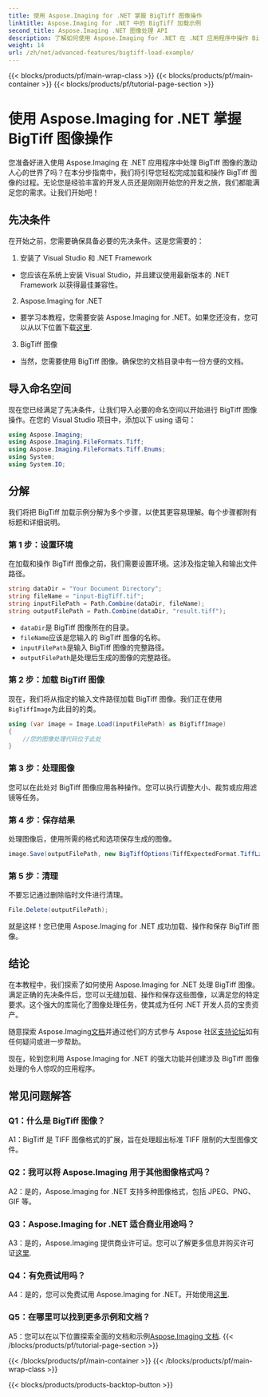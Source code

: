 ```yaml
---
title: 使用 Aspose.Imaging for .NET 掌握 BigTiff 图像操作
linktitle: Aspose.Imaging for .NET 中的 BigTiff 加载示例
second_title: Aspose.Imaging .NET 图像处理 API
description: 了解如何使用 Aspose.Imaging for .NET 在 .NET 应用程序中操作 BigTiff 图像。请按照我们的分步指南进行无缝图像处理。
weight: 14
url: /zh/net/advanced-features/bigtiff-load-example/
---
```


{{< blocks/products/pf/main-wrap-class >}}
{{< blocks/products/pf/main-container >}}
{{< blocks/products/pf/tutorial-page-section >}}

# 使用 Aspose.Imaging for .NET 掌握 BigTiff 图像操作

您准备好进入使用 Aspose.Imaging 在 .NET 应用程序中处理 BigTiff 图像的激动人心的世界了吗？在本分步指南中，我们将引导您轻松完成加载和操作 BigTiff 图像的过程。无论您是经验丰富的开发人员还是刚刚开始您的开发之旅，我们都能满足您的需求。让我们开始吧！

## 先决条件

在开始之前，您需要确保具备必要的先决条件。这是您需要的：

1. 安装了 Visual Studio 和 .NET Framework
- 您应该在系统上安装 Visual Studio，并且建议使用最新版本的 .NET Framework 以获得最佳兼容性。

2. Aspose.Imaging for .NET
- 要学习本教程，您需要安装 Aspose.Imaging for .NET。如果您还没有，您可以从以下位置下载[这里](https://releases.aspose.com/imaging/net/).

3. BigTiff 图像
- 当然，您需要使用 BigTiff 图像。确保您的文档目录中有一份方便的文档。

## 导入命名空间

现在您已经满足了先决条件，让我们导入必要的命名空间以开始进行 BigTiff 图像操作。在您的 Visual Studio 项目中，添加以下 using 语句：

```csharp
using Aspose.Imaging;
using Aspose.Imaging.FileFormats.Tiff;
using Aspose.Imaging.FileFormats.Tiff.Enums;
using System;
using System.IO;
```

## 分解

我们将把 BigTiff 加载示例分解为多个步骤，以使其更容易理解。每个步骤都附有标题和详细说明。

### 第 1 步：设置环境

在加载和操作 BigTiff 图像之前，我们需要设置环境。这涉及指定输入和输出文件路径。

```csharp
string dataDir = "Your Document Directory";
string fileName = "input-BigTiff.tif";
string inputFilePath = Path.Combine(dataDir, fileName);
string outputFilePath = Path.Combine(dataDir, "result.tiff");
```

- `dataDir`是 BigTiff 图像所在的目录。
- `fileName`应该是您输入的 BigTiff 图像的名称。
- `inputFilePath`是输入 BigTiff 图像的完整路径。
- `outputFilePath`是处理后生成的图像的完整路径。

### 第 2 步：加载 BigTiff 图像

现在，我们将从指定的输入文件路径加载 BigTiff 图像。我们正在使用`BigTiffImage`为此目的的类。

```csharp
using (var image = Image.Load(inputFilePath) as BigTiffImage)
{
    //您的图像处理代码位于此处
}
```

### 第 3 步：处理图像

您可以在此处对 BigTiff 图像应用各种操作。您可以执行调整大小、裁剪或应用滤镜等任务。

### 第 4 步：保存结果

处理图像后，使用所需的格式和选项保存生成的图像。

```csharp
image.Save(outputFilePath, new BigTiffOptions(TiffExpectedFormat.TiffLzwRgba));
```

### 第 5 步：清理

不要忘记通过删除临时文件进行清理。

```csharp
File.Delete(outputFilePath);
```

就是这样！您已使用 Aspose.Imaging for .NET 成功加载、操作和保存 BigTiff 图像。

## 结论

在本教程中，我们探索了如何使用 Aspose.Imaging for .NET 处理 BigTiff 图像。满足正确的先决条件后，您可以无缝加载、操作和保存这些图像，以满足您的特定要求。这个强大的库简化了图像处理任务，使其成为任何 .NET 开发人员的宝贵资产。

随意探索 Aspose.Imaging[文档](https://reference.aspose.com/imaging/net/)并通过他们的方式参与 Aspose 社区[支持论坛](https://forum.aspose.com/)如有任何疑问或进一步帮助。

现在，轮到您利用 Aspose.Imaging for .NET 的强大功能并创建涉及 BigTiff 图像处理的令人惊叹的应用程序。

## 常见问题解答

### Q1：什么是 BigTiff 图像？

A1：BigTiff 是 TIFF 图像格式的扩展，旨在处理超出标准 TIFF 限制的大型图像文件。

### Q2：我可以将 Aspose.Imaging 用于其他图像格式吗？

A2：是的，Aspose.Imaging for .NET 支持多种图像格式，包括 JPEG、PNG、GIF 等。

### Q3：Aspose.Imaging for .NET 适合商业用途吗？

 A3：是的，Aspose.Imaging 提供商业许可证。您可以了解更多信息并购买许可证[这里](https://purchase.aspose.com/buy).

### Q4：有免费试用吗？

A4：是的，您可以免费试用 Aspose.Imaging for .NET。开始使用[这里](https://releases.aspose.com/).

### Q5：在哪里可以找到更多示例和文档？

 A5：您可以在以下位置探索全面的文档和示例[Aspose.Imaging 文档](https://reference.aspose.com/imaging/net/).
{{< /blocks/products/pf/tutorial-page-section >}}

{{< /blocks/products/pf/main-container >}}
{{< /blocks/products/pf/main-wrap-class >}}

{{< blocks/products/products-backtop-button >}}
